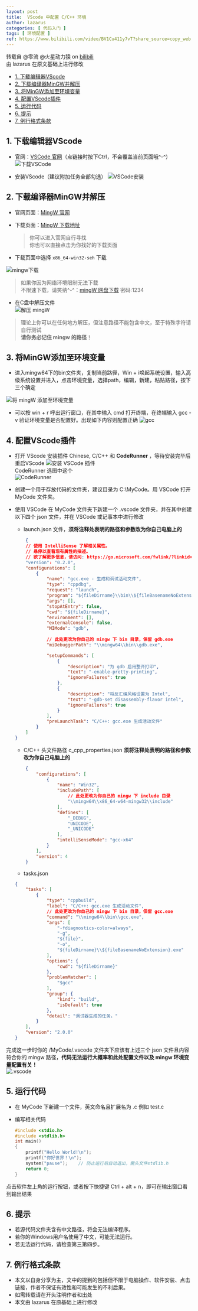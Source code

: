 ```yaml
---
layout: post
title:  VScode 中配置 C/C++ 环境
author: lazarus
categories: [ 代码入门 ]
tags: [ 环境配置 ]
ref: https://www.bilibili.com/video/BV1Cu411y7vT?share_source=copy_web
---
```


转载自 @零流 @火星动力猿 on [bilibili](https://www.bilibili.com/video/BV1Cu411y7vT?share_source=copy_web)  
由 lazarus 在原文基础上进行修改

- [1. 下载编辑器VScode](#1-下载编辑器vscode)
- [2. 下载编译器MinGW并解压](#2-下载编译器mingw并解压)
- [3. 将MinGW添加至环境变量](#3-将mingw添加至环境变量)
- [4. 配置VScode插件](#4-配置vscode插件)
- [5. 运行代码](#5-运行代码)
- [6. 提示](#6-提示)
- [7. 例行格式条款](#7-例行格式条款)

## 1. 下载编辑器VScode
- 官网：[VSCode 官网](https://code.visualstudio.com/)（点链接时按下Ctrl，不会覆盖当前页面哦^-^）
![下载VSCode](/assets/images/posts/SetVSCode/vscode下载.png)  

- 安装VScode（建议附加任务全部勾选）
![VSCode安装](/assets/images/posts/SetVSCode/vscode安装.gif)  

## 2. 下载编译器MinGW并解压
- 官网页面：[MingW 官网](https://www.mingw-w64.org/)

- 下载页面：[MingW 下载地址](https://sourceforge.net/projects/mingw-w64/files/)

    > 你可以进入官网自行寻找  
      你也可以直接点击为你找好的下载页面

- 下载页面中选择 `x86_64-win32-seh` 下载

![mingw下载](\assets/images/posts/SetVSCode/vscode下载.png)

> 如果你因为网络环境限制无法下载  
  不限速下载，请笑纳^-^：[mingW 网盘下载](https://wwn.lanzouh.com/iLOip031ku6b) 密码:1234


- 在C盘中解压文件  
![解压 mingW](\assets/images/posts/SetVSCode/解压mingw.gif)


>   理论上你可以在任何地方解压，但注意路径不能包含中文，至于特殊字符请自行测试  
    **请你务必记住 mingw 的路径**！

## 3. 将MinGW添加至环境变量
- 进入mingw64下的bin文件夹，复制当前路径，Win + i唤起系统设置，输入高级系统设置并进入，点击环境变量，选择path，编辑，新建，粘贴路径，按下三个确定

![将 mingW 添加至环境变量](\assets/images/posts/SetVSCode/配置环境变量.gif)

- 可以按 win + r 呼出运行窗口，在其中输入 cmd 打开终端，在终端输入 gcc -v 验证环境变量是否配置好。出现如下内容则配置正确
![gcc](/assets/images/posts/SetVSCode/gcc.png)

## 4. 配置VScode插件
- 打开 VScode 安装插件 Chinese, C/C++ 和 **CodeRunner** ，等待安装完毕后重启VScode
![安装 VSCode 插件](\assets/images/posts/SetVSCode/安装插件.gif)  
CodeRunner 选图中这个  
![CodeRunner](\assets/images/posts/SetVSCode/coderunner.png)

- 创建一个用于存放代码的文件夹，建议目录为 C:\\MyCode。用 VSCode 打开 MyCode 文件夹。

- 使用 VSCode 在 MyCode 文件夹下新建一个 .vscode 文件夹，并在其中创建以下四个 json 文件，并在 VSCode 或记事本中进行修改
    - launch.json 文件，**须将注释处表明的路径和参数改为你自己电脑上的**
    ```json
        {
        // 使用 IntelliSense 了解相关属性。 
        // 悬停以查看现有属性的描述。
        // 欲了解更多信息，请访问: https://go.microsoft.com/fwlink/?linkid=830387
        "version": "0.2.0",
        "configurations": [
            {
                "name": "gcc.exe - 生成和调试活动文件",
                "type": "cppdbg",
                "request": "launch",
                "program": "${fileDirname}\\bin\\${fileBasenameNoExtension}.exe",
                "args": [],
                "stopAtEntry": false,
                "cwd": "${fileDirname}",
                "environment": [],
                "externalConsole": false,
                "MIMode": "gdb",
                
                // 此处更改为你自己的 mingw 下 bin 目录，保留 gdb.exe
                "miDebuggerPath": "\\mingw64\\bin\\gdb.exe",

                "setupCommands": [
                    {
                        "description": "为 gdb 启用整齐打印",
                        "text": "-enable-pretty-printing",
                        "ignoreFailures": true
                    },
                    {
                        "description": "将反汇编风格设置为 Intel",
                        "text": "-gdb-set disassembly-flavor intel",
                        "ignoreFailures": true
                    }
                ],
                "preLaunchTask": "C/C++: gcc.exe 生成活动文件"
            }
        ]
    }
    ```
    - C/C++ 头文件路径 c_cpp_properties.json **须将注释处表明的路径和参数改为你自己电脑上的**
    ```json
        {
            "configurations": [
                {
                    "name": "Win32",
                    "includePath": [
                        // 此处更改为你自己的 mingw 下 include 目录
                        "\\mingw64\\x86_64-w64-mingw32\\include"
                    ],
                    "defines": [
                        "_DEBUG",
                        "UNICODE",
                        "_UNICODE"
                    ],
                    "intelliSenseMode": "gcc-x64"
                }
            ],
            "version": 4
        }
    ```

    - tasks.json
    ```json
    {
        "tasks": [
            {
                "type": "cppbuild",
                "label": "C/C++: gcc.exe 生成活动文件",
                // 此处更改为你自己的 mingw 下 bin 目录，保留 gcc.exe
                "command": "\\mingw64\\bin\\gcc.exe",
                "args": [
                    "-fdiagnostics-color=always",
                    "-g",
                    "${file}",
                    "-o",
                    "${fileDirname}\\${fileBasenameNoExtension}.exe"
                ],
                "options": {
                    "cwd": "${fileDirname}"
                },
                "problemMatcher": [
                    "$gcc"
                ],
                "group": {
                    "kind": "build",
                    "isDefault": true
                },
                "detail": "调试器生成的任务。"
            }
        ],
        "version": "2.0.0"
    }
    ```
完成这一步时你的 /MyCode/.vscode 文件夹下应该有上述三个 json 文件且内容符合你的 mingw 路径，**代码无法运行大概率和此处配置文件以及 mingw 环境变量配置有关！**  
![.vscode](\assets/images/posts/SetVSCode/vscode.png)


## 5. 运行代码
- 在 MyCode 下新建一个文件，英文命名且扩展名为 .c 例如 test.c

- 编写相关代码

    ```c
    #include <stdio.h>
    #include <stdlib.h>
    int main()
    {
        printf("Hello World!\n");
        printf("你好世界！\n");
        system("pause");    // 防止运行后自动退出，需头文件stdlib.h
        return 0;
    }
    ```
点击软件左上角的运行按钮，或者按下快捷键 Ctrl + alt + n，即可在输出窗口看到输出结果


## 6. 提示
- 若源代码文件夹含有中文路径，将会无法编译程序。
- 若你的Windows用户名使用了中文，可能无法运行。
- 若无法运行代码，请检查第三第四步。

## 7. 例行格式条款
- 本文以自身分享为主，文中的提到的包括但不限于电脑操作、软件安装、点击链接，作者不保证有效性和可能发生的不利后果。
- 如需转载请在开头注明作者和出处
- 本文由 lazarus 在原基础上进行修改
